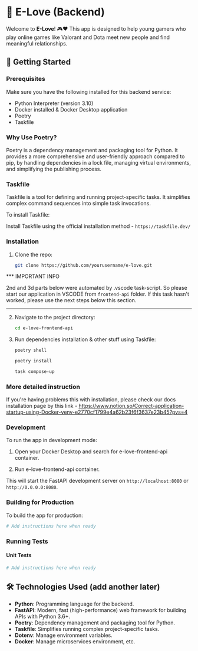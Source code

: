 # 💖 E-Love (Backend)

Welcome to **E-Love**! 🎮❤️ This app is designed to help young gamers who play online games like
Valorant and Dota meet new people and find meaningful relationships.

## 🚀 Getting Started

### Prerequisites

Make sure you have the following installed for this backend service:

- Python Interpreter (version 3.10)
- Docker installed & Docker Desktop application
- Poetry
- Taskfile

### Why Use Poetry?

Poetry is a dependency management and packaging tool for Python. It provides a more comprehensive and user-friendly approach compared to pip,
by handling dependencies in a lock file, managing virtual environments, and simplifying the publishing process.

### Taskfile

Taskfile is a tool for defining and running project-specific tasks. It simplifies complex command sequences into simple task invocations.

To install Taskfile:

Install Taskfile using the official installation method - `https://taskfile.dev/`

### Installation

1. Clone the repo:

   ```sh
   git clone https://github.com/yourusername/e-love.git
   ```

*** IMPORTANT INFO

2nd and 3d parts below were automated by .vscode task-script. 
So please start our application in VSCODE from ``` frontend-api ``` folder.
If this task hasn't worked, please use the next steps below this section.

***

2. Navigate to the project directory:

   ```sh
   cd e-love-frontend-api
   ```

3. Run dependencies installation & other stuff using Taskfile:

   ```sh
   poetry shell
   ```

   ```sh
   poetry install
   ```

   ```sh
   task compose-up
   ```

### More detailed instruction

If you're having problems this with installation, please check our docs installation page by this link - https://www.notion.so/Correct-application-startup-using-Docker-venv-e2770cf1799e4a62b23f6f3637e23b45?pvs=4 

### Development

To run the app in development mode:

1. Open your Docker Desktop and search for e-love-frontend-api container.

2. Run e-love-frontend-api container.

This will start the FastAPI development server on `http://localhost:8080` or `http://0.0.0.0:8080`.

### Building for Production

To build the app for production:

```sh
# Add instructions here when ready
```

### Running Tests

#### Unit Tests

```sh
# Add instructions here when ready
```

## 🛠️ Technologies Used (add another later)

- **Python**: Programming language for the backend.
- **FastAPI**: Modern, fast (high-performance) web framework for building APIs with Python 3.6+.
- **Poetry**: Dependency management and packaging tool for Python.
- **Taskfile**: Simplifies running complex project-specific tasks.
- **Dotenv**: Manage environment variables.
- **Docker**: Manage microservices environment, etc.
